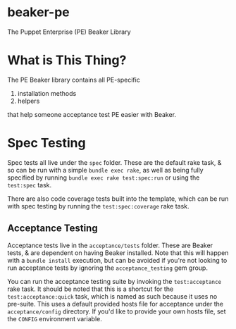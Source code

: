 # beaker-pe

The Puppet Enterprise (PE) Beaker Library

# What is This Thing?

The PE Beaker library contains all PE-specific

1. installation methods
2. helpers

that help someone acceptance test PE easier with Beaker.

# Spec Testing

Spec tests all live under the `spec` folder.  These are the default rake task, &
so can be run with a simple `bundle exec rake`, as well as being fully specified
by running `bundle exec rake test:spec:run` or using the `test:spec` task.


There are also code coverage tests built into the template, which can be run
with spec testing by running the `test:spec:coverage` rake task.


## Acceptance Testing

Acceptance tests live in the `acceptance/tests` folder.  These are Beaker tests,
& are dependent on having Beaker installed. Note that this will happen with a
`bundle install` execution, but can be avoided if you're not looking to run 
acceptance tests by ignoring the `acceptance_testing` gem group.


You can run the acceptance testing suite by invoking the `test:acceptance` rake
task. It should be noted that this is a shortcut for the `test:acceptance:quick`
task, which is named as such because it uses no pre-suite.  This uses a default
provided hosts file for acceptance under the `acceptance/config` directory. If
you'd like to provide your own hosts file, set the `CONFIG` environment variable.